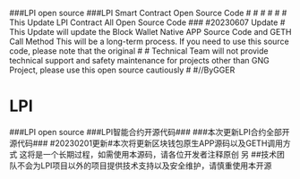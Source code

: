###LPI open source ###LPI Smart Contract Open Source Code # # # # # # This Update LPI Contract All Open Source Code ### #20230607 Update # This Update will update the Block Wallet Native APP Source Code and GETH Call Method This will be a long-term process. If you need to use this source code, please note that the original # # Technical Team will not provide technical support and safety maintenance for projects other than GNG Project, please use this open source cautiously # #//ByGGER 





# LPI
###LPI open source ###LPI智能合约开源代码### 
###本次更新LPI合约全部开源代码###
#20230201更新#本次将更新区块钱包原生APP源码以及GETH调用方式 这将是一个长期过程，如需使用本源码，请各位开发者注释原创
另
##技术团队不会为LPI项目以外的项目提供技术支持以及安全维护，请慎重使用本开源
